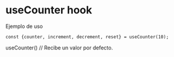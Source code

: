 # useCounter hook

Ejemplo de uso
```
const {counter, increment, decrement, reset} = useCounter(10);
```

useCounter() // Recibe un valor por defecto.